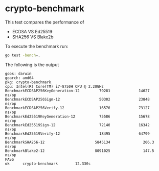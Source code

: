 # crypto-benchmark

This test compares the performance of
- ECDSA VS Ed25519
- SHA256 VS Blake2b

To execute the benchmark run:

```bash
go test -bench=.
```

The following is the output

```
goos: darwin
goarch: amd64
pkg: crypto-benchmark
cpu: Intel(R) Core(TM) i7-8750H CPU @ 2.20GHz
BenchmarkECDSAP256KeyGeneration-12         79281             14627 ns/op
BenchmarkECDSAP256Sign-12                  50302             23848 ns/op
BenchmarkECDSAP256Verify-12                16570             73127 ns/op
BenchmarkEd25519KeyGeneration-12           75586             15678 ns/op
BenchmarkEd25519Sign-12                    72140             16342 ns/op
BenchmarkEd25519Verify-12                  18495             64799 ns/op
BenchmarkSHA256-12                       5845134               206.3 ns/op
BenchmarkBlake2-12                       8091025               147.5 ns/op
PASS
ok      crypto-benchmark        12.330s
```